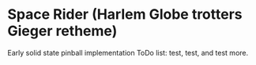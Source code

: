 # Space Rider (Harlem Globe trotters Gieger retheme)
Early solid state pinball implementation
ToDo list:
test, test, and test more.
